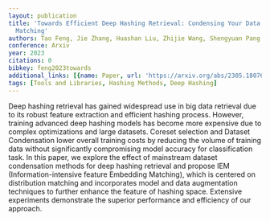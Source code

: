 ```yaml
---
layout: publication
title: 'Towards Efficient Deep Hashing Retrieval: Condensing Your Data Via Feature-embedding
  Matching'
authors: Tao Feng, Jie Zhang, Huashan Liu, Zhijie Wang, Shengyuan Pang
conference: Arxiv
year: 2023
citations: 0
bibkey: feng2023towards
additional_links: [{name: Paper, url: 'https://arxiv.org/abs/2305.18076'}]
tags: [Tools and Libraries, Hashing Methods, Deep Hashing]
---
```

Deep hashing retrieval has gained widespread use in big data retrieval due to
its robust feature extraction and efficient hashing process. However, training
advanced deep hashing models has become more expensive due to complex
optimizations and large datasets. Coreset selection and Dataset Condensation
lower overall training costs by reducing the volume of training data without
significantly compromising model accuracy for classification task. In this
paper, we explore the effect of mainstream dataset condensation methods for
deep hashing retrieval and propose IEM (Information-intensive feature Embedding
Matching), which is centered on distribution matching and incorporates model
and data augmentation techniques to further enhance the feature of hashing
space. Extensive experiments demonstrate the superior performance and
efficiency of our approach.